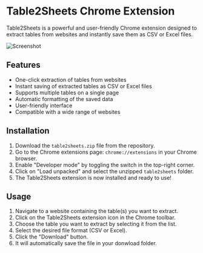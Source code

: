 # Table2Sheets Chrome Extension

Table2Sheets is a powerful and user-friendly Chrome extension designed to extract tables from websites and instantly save them as CSV or Excel files.

![Screenshot](http://wpbackendapi.tutorend.com/wp-content/uploads/2023/04/screenshot-1.png)

## Features

- One-click extraction of tables from websites
- Instant saving of extracted tables as CSV or Excel files
- Supports multiple tables on a single page
- Automatic formatting of the saved data
- User-friendly interface
- Compatible with a wide range of websites

## Installation

1. Download the `table2sheets.zip` file from the repository.
2. Go to the Chrome extensions page: `chrome://extensions` in your Chrome browser.
3. Enable "Developer mode" by toggling the switch in the top-right corner.
4. Click on "Load unpacked" and select the unzipped `table2sheets` folder.
5. The Table2Sheets extension is now installed and ready to use!

## Usage

1. Navigate to a website containing the table(s) you want to extract.
2. Click on the Table2Sheets extension icon in the Chrome toolbar.
3. Choose the table you want to extract by selecting it from the list.
4. Select the desired file format (CSV or Excel).
5. Click the "Download" button.
6. It will automatically save the file in your donwload folder.
